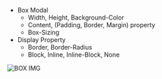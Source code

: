 - Box Modal
    - Width, Height, Background-Color
    - Content, (Padding, Border, Margin) property 
    - Box-Sizing
- Display Property
    - Border, Border-Radius
    - Block, Inline, Inline-Block, None


![BOX IMG](https://www.simplilearn.com/ice9/free_resources_article_thumb/CSS-Box-Model.png)
